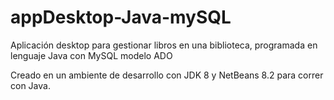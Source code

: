 # appDesktop-Java-mySQL
Aplicación desktop para gestionar libros en una biblioteca, programada en lenguaje Java con MySQL modelo ADO

Creado en un ambiente de desarrollo con JDK 8 y NetBeans 8.2 para correr con Java.
